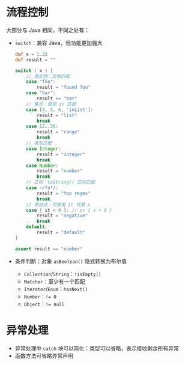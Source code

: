 # 流程控制

大部分与 Java 相同，不同之处有：

- `switch`：兼容 Java，但功能更加强大

  ```groovy
  def x = 1.23
  def result = ""
  
  switch ( x ) {
      // 类实例：实例匹配
      case "foo":
          result = "found foo"
      case "bar":
          result += "bar"
      // 集合：使用 in 匹配
      case [4, 5, 6, 'inList']:
          result = "list"
          break
      case 12..30:
          result = "range"
          break
      // 类型匹配
      case Integer:
          result = "integer"
          break
      case Number:
          result = "number"
          break
      // 正则：toString() 正则匹配
      case ~/fo*/:
          result = "foo regex"
          break
      // 表达式；可使用 it 代替 x
      case { it < 0 }: // or { x < 0 }
          result = "negative"
          break
      default:
          result = "default"
  }
  
  assert result == "number"
  ```

- 条件判断：对象 `asBoolean()` 隐式转换为布尔值
	- `Collection`/`String`：`!isEmpty()`
	- `Matcher`：至少有一个匹配
	- `Iterator`/`Enum`：`hasNext()`
	- `Number`：`!= 0`
	- `Object`：`!= null`
# 异常处理

- 异常处理中 `catch` 块可以简化：类型可以省略，表示接收剩余所有异常
- 函数方法可省略异常声明
